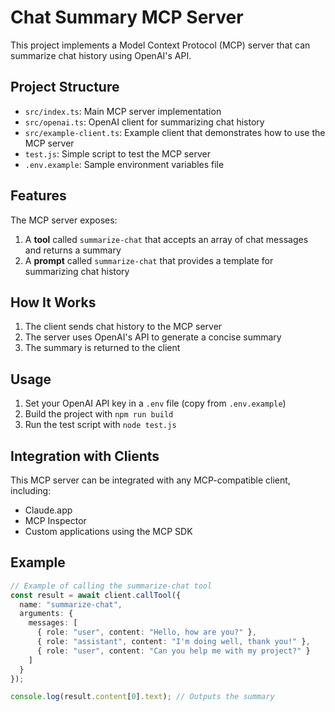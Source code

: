 # Chat Summary MCP Server

This project implements a Model Context Protocol (MCP) server that can summarize chat history using OpenAI's API.

## Project Structure

- `src/index.ts`: Main MCP server implementation
- `src/openai.ts`: OpenAI client for summarizing chat history
- `src/example-client.ts`: Example client that demonstrates how to use the MCP server
- `test.js`: Simple script to test the MCP server
- `.env.example`: Sample environment variables file

## Features

The MCP server exposes:

1. A **tool** called `summarize-chat` that accepts an array of chat messages and returns a summary
2. A **prompt** called `summarize-chat` that provides a template for summarizing chat history

## How It Works

1. The client sends chat history to the MCP server
2. The server uses OpenAI's API to generate a concise summary
3. The summary is returned to the client

## Usage

1. Set your OpenAI API key in a `.env` file (copy from `.env.example`)
2. Build the project with `npm run build`
3. Run the test script with `node test.js`

## Integration with Clients

This MCP server can be integrated with any MCP-compatible client, including:

- Claude.app
- MCP Inspector
- Custom applications using the MCP SDK

## Example

```typescript
// Example of calling the summarize-chat tool
const result = await client.callTool({
  name: "summarize-chat",
  arguments: {
    messages: [
      { role: "user", content: "Hello, how are you?" },
      { role: "assistant", content: "I'm doing well, thank you!" },
      { role: "user", content: "Can you help me with my project?" }
    ]
  }
});

console.log(result.content[0].text); // Outputs the summary
``` 